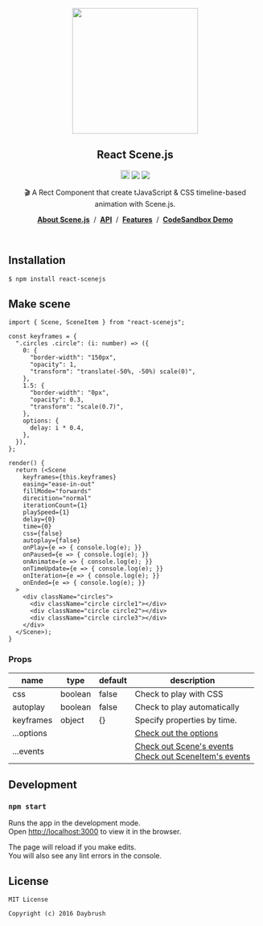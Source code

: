 
<p align="middle"><img src="https://daybrush.com/scenejs/images/clapperboard.png" width="250"/></p>
<h2 align="middle">React Scene.js</h2>
<p align="middle"><a href="https://badge.fury.io/js/react-scenejs" target="_blank"><img src="https://badge.fury.io/js/react-scenejs.svg" alt="npm version" height="18"/></a>  <img src="https://img.shields.io/badge/language-typescript-blue.svg"/> <a href="https://github.com/daybrush/scenejs/blob/master/LICENSE" target="_blank"><img src="https://img.shields.io/badge/License-MIT-brightgreen.svg"/></a></p>


<p align="middle">🎬 A Rect Component that create tJavaScript & CSS timeline-based animation with Scene.js.</p>

<p align="middle"><a href="https://daybrush.com/scenejs"><strong>About Scene.js</strong></a> &nbsp;/&nbsp; <a href="https://daybrush.com/scenejs/release/latest/doc"><strong>API</strong></a> &nbsp;/&nbsp; <a href="https://daybrush.com/scenejs/features.html"><strong>Features</strong></a> &nbsp;/&nbsp; <a href="https://codesandbox.io/s/reactscenejs-clapperboard-raindrop-demo-ucddv"><strong>CodeSandbox Demo</strong></a></p>
<br/>


## Installation
```bash
$ npm install react-scenejs
```


## Make scene
```tsx
import { Scene, SceneItem } from "react-scenejs";

const keyframes = {
  ".circles .circle": (i: number) => ({
    0: {
      "border-width": "150px",
      "opacity": 1,
      "transform": "translate(-50%, -50%) scale(0)",
    },
    1.5: {
      "border-width": "0px",
      "opacity": 0.3,
      "transform": "scale(0.7)",
    },
    options: {
      delay: i * 0.4,
    },
  }),
};

render() {
  return (<Scene
    keyframes={this.keyframes}
    easing="ease-in-out"
    fillMode="forwards"
    direcition="normal"
    iterationCount={1}
    playSpeed={1}
    delay={0}
    time={0}
    css={false}
    autoplay={false}
    onPlay={e => { console.log(e); }}
    onPaused={e => { console.log(e); }}
    onAnimate={e => { console.log(e); }}
    onTimeUpdate={e => { console.log(e); }}
    onIteration={e => { console.log(e); }}
    onEnded={e => { console.log(e); }}
  >
    <div className="circles">
      <div className="circle circle1"></div>
      <div className="circle circle2"></div>
      <div className="circle circle3"></div>
    </div>
  </Scene>);
}
```

### Props
|name|type|default|description|
|---|---|---|---|
|css|boolean|false|Check to play with CSS|
|autoplay|boolean|false|Check to play automatically|
|keyframes|object|{}|Specify properties by time.|
|...options|||[Check out the options](https://daybrush.github.io/scenejs/release/latest/doc/global.html#AnimatorOptions)|
|...events|||[Check out Scene's events](https://daybrush.com/scenejs/release/latest/doc/Scene.html#events)<br/> [Check out SceneItem's events](https://daybrush.com/scenejs/release/latest/doc/SceneItem.html#events)|


## Development

### `npm start`

Runs the app in the development mode.<br>
Open [http://localhost:3000](http://localhost:3000) to view it in the browser.

The page will reload if you make edits.<br>
You will also see any lint errors in the console.


## License

```
MIT License

Copyright (c) 2016 Daybrush
```
